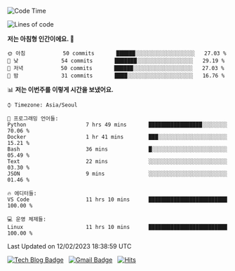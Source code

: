 <!-- ### Hi there 👋 -->

<!--
**dnchoi/dnchoi** is a ✨ _special_ ✨ repository because its `README.md` (this file) appears on your GitHub profile.

Here are some ideas to get you started:

- 🔭 I’m currently working on ...
- 🌱 I’m currently learning ...
- 👯 I’m looking to collaborate on ...
- 🤔 I’m looking for help with ...
- 💬 Ask me about ...
- 📫 How to reach me: ...
- 😄 Pronouns: ...
- ⚡ Fun fact: ...
-->

<!--START_SECTION:waka-->
![Code Time](http://img.shields.io/badge/Code%20Time-363%20hrs%209%20mins-blue)

![Lines of code](https://img.shields.io/badge/%EC%A0%80%EB%8A%94%20%EC%97%AC%ED%83%9C%EA%B9%8C%EC%A7%80%20-180%20Thousand%20%EC%A4%84%EC%9D%98%20%EC%BD%94%EB%93%9C%EB%A5%BC%20%EC%9E%91%EC%84%B1%ED%96%88%EC%96%B4%EC%9A%94.-blue)

**저는 아침형 인간이에요. 🐤** 

```text
🌞 아침            50 commits       ██████░░░░░░░░░░░░░░░░░░░   27.03 % 
🌆 낮　            54 commits       ███████░░░░░░░░░░░░░░░░░░   29.19 % 
🌃 저녁            50 commits       ██████░░░░░░░░░░░░░░░░░░░   27.03 % 
🌙 밤　            31 commits       ████░░░░░░░░░░░░░░░░░░░░░   16.76 % 

```


📊 **저는 이번주를 이렇게 시간을 보냈어요.** 

```text
⌚︎ Timezone: Asia/Seoul

💬 프로그래밍 언어들: 
Python                   7 hrs 49 mins       █████████████████░░░░░░░░   70.06 % 
Docker                   1 hr 41 mins        ███░░░░░░░░░░░░░░░░░░░░░░   15.21 % 
Bash                     36 mins             █░░░░░░░░░░░░░░░░░░░░░░░░   05.49 % 
Text                     22 mins             ░░░░░░░░░░░░░░░░░░░░░░░░░   03.30 % 
JSON                     9 mins              ░░░░░░░░░░░░░░░░░░░░░░░░░   01.46 % 

🔥 에디터들: 
VS Code                  11 hrs 10 mins      █████████████████████████   100.00 % 

💻 운영 체제들: 
Linux                    11 hrs 10 mins      █████████████████████████   100.00 % 

```


 Last Updated on 12/02/2023 18:38:59 UTC
<!--END_SECTION:waka-->


[![Tech Blog Badge](http://img.shields.io/badge/-Tech%20blog-black?style=flat-square&logo=github&link=https://zzsza.github.io/)](https://dnchoi.github.io/)
&nbsp;
[![Gmail Badge](https://img.shields.io/badge/Gmail-d14836?style=flat-square&logo=Gmail&logoColor=white&link=mailto:snugyun01@gmail.com)](mailto:dongnyeokc@gmail.com)
&nbsp;
[![Hits](https://hits.seeyoufarm.com/api/count/incr/badge.svg?url=https%3A%2F%2Fgithub.com%2Fgjbae1212%2Fhit-counter&count_bg=%233D7CC8&title_bg=%23555555&icon=&icon_color=%23E7E7E7&title=hits&edge_flat=false)](https://hits.seeyoufarm.com)
<!-- 
![Anurag's github stats](https://github-readme-stats.vercel.app/api?username=dnchoi&show_icons=true&theme=tokyonight)
&nbsp;
![Top Langs](https://github-readme-stats.vercel.app/api/top-langs/?username=dnchoi&layout=compact&theme=tokyonight)
 -->
<div align='center'>
